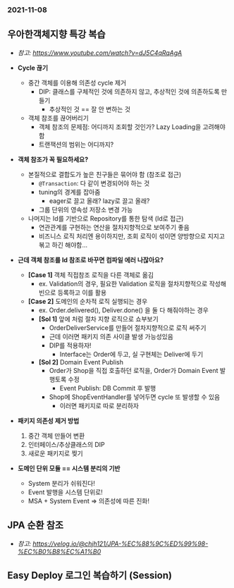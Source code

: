 ### 2021-11-08

## 우아한객체지향 특강 복습
- *참고: https://www.youtube.com/watch?v=dJ5C4qRqAgA*
- **Cycle 끊기**
    - 중간 객체를 이용해 의존성 cycle 제거
        - DIP: 클래스를 구체적인 것에 의존하지 않고, 추상적인 것에 의존하도록 만들기
            - 추상적인 것 == 잘 안 변하는 것
    - 객체 참조를 끊어버리기
        - 객체 참조의 문제점: 어디까지 조회할 것인가? Lazy Loading을 고려해야함
        - 트랜잭션의 범위는 어디까지?

- **객체 참조가 꼭 필요하세요?**
    - 본질적으로 결합도가 높은 친구들은 묶어야 함 (참조로 접근)
        - `@Transaction`: 다 같이 변경되어야 하는 것
        - tuning의 경계를 잡아줌
            - eager로 끌고 올래? lazy로 끌고 올래?
        - 그룹 단위의 영속성 저장소 변경 가능
    - 나머지는 Id를 기반으로 Repository를 통한 탐색 (Id로 접근)
        - 연관관계를 구현하는 연산을 절차지향적으로 보여주기 좋음
        - 비즈니스 로직 처리엔 용이하지만, 조회 로직이 섞이면 양방향으로 지지고 볶고 하긴 해야함...

- **근데 객체 참조를 Id 참조로 바꾸면 컴파일 에러 나잖아요?**
    - **[Case 1]** 객체 직접참조 로직을 다른 객체로 옮김
        - ex. Validation의 경우, 필요한 Validation 로직을 절차지향적으로 작성해 빈으로 등록하고 이를 활용
    - **[Case 2]** 도메인의 순차적 로직 실행되는 경우
        - ex. Order.delivered(), Deliver.done() 을 둘 다 해줘야하는 경우
        - **[Sol 1]** 앞에 처럼 절차 지향 로직으로 쇼부보기
            - OrderDeliverService를 만들어 절차지향적으로 로직 써주기
            - 근데 이러면 패키지 의존 사이클 발생 가능성있음
            - DIP를 적용하자!
                - Interface는 Order에 두고, 실 구현체는 Deliver에 두기
        - **[Sol 2]** Domain Event Publish
            - Order가 Shop을 직접 호출하던 로직을, Order가 Domain Event 발행토록 수정
                - Event Publish: DB Commit 후 발행
            - Shop에 ShopEventHandler를 넣어두면 cycle 또 발생할 수 있음
                - 이러면 패키지로 따로 분리하자
                
- **패키지 의존성 제거 방법**
    1. 중간 객체 만들어 변환
    2. 인터페이스/추상클래스의 DIP
    3. 새로운 패키지로 찢기

- **도메인 단위 모듈 == 시스템 분리의 기반**
    - System 분리가 쉬워진다!
    - Event 발행을 시스템 단위로!
    - MSA + System Event => 의존성에 따른 진화!

## JPA 순환 참조
- *참고: https://velog.io/@chjh121/JPA-%EC%88%9C%ED%99%98-%EC%B0%B8%EC%A1%B0*

## Easy Deploy 로그인 복습하기 (Session)
